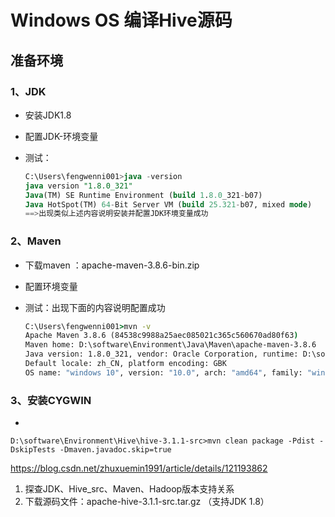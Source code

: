 # Windows OS 编译Hive源码

## 准备环境

### 1、JDK

- 安装JDK1.8

- 配置JDK-环境变量

- 测试：

  ```sql
  C:\Users\fengwenni001>java -version
  java version "1.8.0_321"
  Java(TM) SE Runtime Environment (build 1.8.0_321-b07)
  Java HotSpot(TM) 64-Bit Server VM (build 25.321-b07, mixed mode)
  ==>出现类似上述内容说明安装并配置JDK环境变量成功
  ```

### 2、Maven

- 下载maven ：apache-maven-3.8.6-bin.zip

- 配置环境变量

- 测试：出现下面的内容说明配置成功

  ```cmd
  C:\Users\fengwenni001>mvn -v
  Apache Maven 3.8.6 (84538c9988a25aec085021c365c560670ad80f63)
  Maven home: D:\software\Environment\Java\Maven\apache-maven-3.8.6
  Java version: 1.8.0_321, vendor: Oracle Corporation, runtime: D:\software\Environment\Java\JDK\JDK8\jre
  Default locale: zh_CN, platform encoding: GBK
  OS name: "windows 10", version: "10.0", arch: "amd64", family: "windows"
  ```

### 3、安装CYGWIN

- 







```
D:\software\Environment\Hive\hive-3.1.1-src>mvn clean package -Pdist -DskipTests -Dmaven.javadoc.skip=true
```









https://blog.csdn.net/zhuxuemin1991/article/details/121193862







1. 探查JDK、Hive_src、Maven、Hadoop版本支持关系
2. 下载源码文件：apache-hive-3.1.1-src.tar.gz （支持JDK 1.8）



